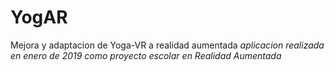 # YogAR
Mejora y adaptacion de Yoga-VR a realidad aumentada
*aplicacion realizada en enero de 2019 como proyecto escolar en Realidad Aumentada*
